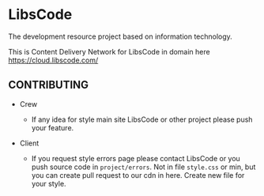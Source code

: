 # LibsCode

The development resource project based on information technology.

This is Content Delivery Network for LibsCode in domain here https://cloud.libscode.com/

## CONTRIBUTING

- Crew
    - If any idea for style main site LibsCode or other project please push your feature.

- Client
    - If you request style errors page please contact LibsCode or you push source code in `project/errors`. Not in file `style.css` or min, but you can create pull request to our cdn in here. Create new file for your style.